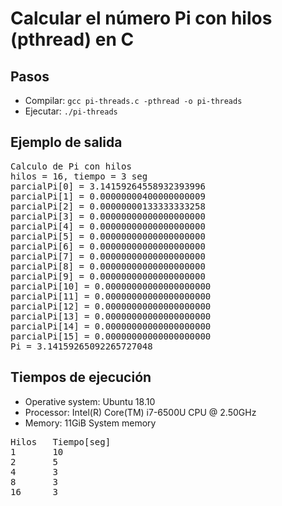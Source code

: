 # Calcular el número Pi con hilos (pthread) en C

## Pasos
* Compilar: `gcc pi-threads.c -pthread -o pi-threads`
* Ejecutar: `./pi-threads`

## Ejemplo de salida
<pre>
Calculo de Pi con hilos
hilos = 16, tiempo = 3 seg
parcialPi[0] = 3.14159264558932393996
parcialPi[1] = 0.00000000400000000009
parcialPi[2] = 0.00000000133333333258
parcialPi[3] = 0.00000000000000000000
parcialPi[4] = 0.00000000000000000000
parcialPi[5] = 0.00000000000000000000
parcialPi[6] = 0.00000000000000000000
parcialPi[7] = 0.00000000000000000000
parcialPi[8] = 0.00000000000000000000
parcialPi[9] = 0.00000000000000000000
parcialPi[10] = 0.00000000000000000000
parcialPi[11] = 0.00000000000000000000
parcialPi[12] = 0.00000000000000000000
parcialPi[13] = 0.00000000000000000000
parcialPi[14] = 0.00000000000000000000
parcialPi[15] = 0.00000000000000000000
Pi = 3.14159265092265727048
</pre>

## Tiempos de ejecución
* Operative system: Ubuntu 18.10
* Processor: Intel(R) Core(TM) i7-6500U CPU @ 2.50GHz
* Memory: 11GiB System memory

<pre>
Hilos   Tiempo[seg]
1       10
2       5
4       3
8       3
16      3
</pre>

